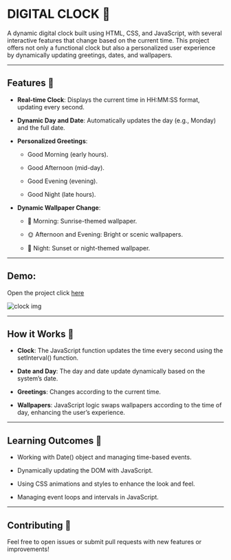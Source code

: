 # DIGITAL CLOCK 🌟

A dynamic digital clock built using HTML, CSS, and JavaScript, with several interactive features that change based on the current time. This project offers not only a functional clock but also a personalized user experience by dynamically updating greetings, dates, and wallpapers.

---

## Features 🚀

- **Real-time Clock**: Displays the current time in HH:MM:SS format, updating every second.

- **Dynamic Day and Date**: Automatically updates the day (e.g., Monday) and the full date.

- **Personalized Greetings**:
     - Good Morning (early hours).
       
     - Good Afternoon (mid-day).
       
     - Good Evening (evening).
       
     - Good Night (late hours).
 
- **Dynamic Wallpaper Change**:
 
    - 🌅 Morning: Sunrise-themed wallpaper.
 
    - 🌞 Afternoon and Evening: Bright or scenic wallpapers.
 
    - 🌙 Night: Sunset or night-themed wallpaper.
 
 ---

 ## Demo:
 Open the project click [here](https://naveenkumar-developer.github.io/digitalclock.github.io/)

![clock img](images/clocklmg.png)

---

##  How it Works 🧪

- **Clock**: The JavaScript function updates the time every second using the setInterval() function.

- **Date and Day**: The day and date update dynamically based on the system’s date.

- **Greetings**: Changes according to the current time.

- **Wallpapers**: JavaScript logic swaps wallpapers according to the time of day, enhancing the user’s experience.

---

## Learning Outcomes 📝

- Working with Date() object and managing time-based events.

- Dynamically updating the DOM with JavaScript.

- Using CSS animations and styles to enhance the look and feel.

- Managing event loops and intervals in JavaScript.

---

## Contributing 🤝

Feel free to open issues or submit pull requests with new features or improvements!


